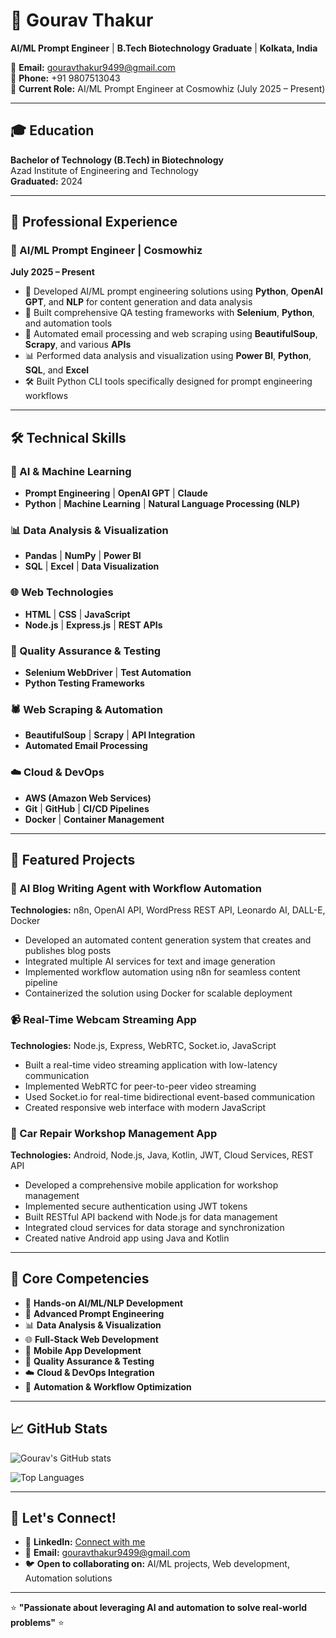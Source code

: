 # 🚀 Gourav Thakur

**AI/ML Prompt Engineer** | **B.Tech Biotechnology Graduate** | **Kolkata, India**

📧 **Email:** gouravthakur9499@gmail.com  
📱 **Phone:** +91 9807513043  
🏢 **Current Role:** AI/ML Prompt Engineer at Cosmowhiz (July 2025 – Present)

---

## 🎓 Education

**Bachelor of Technology (B.Tech) in Biotechnology**  
Azad Institute of Engineering and Technology  
**Graduated:** 2024

---

## 💼 Professional Experience

### 🤖 AI/ML Prompt Engineer | Cosmowhiz
**July 2025 – Present**

- 🧠 Developed AI/ML prompt engineering solutions using **Python**, **OpenAI GPT**, and **NLP** for content generation and data analysis
- 🧪 Built comprehensive QA testing frameworks with **Selenium**, **Python**, and automation tools
- 📧 Automated email processing and web scraping using **BeautifulSoup**, **Scrapy**, and various **APIs**
- 📊 Performed data analysis and visualization using **Power BI**, **Python**, **SQL**, and **Excel**
- 🛠️ Built Python CLI tools specifically designed for prompt engineering workflows

---

## 🛠️ Technical Skills

### 🤖 AI & Machine Learning
- **Prompt Engineering** | **OpenAI GPT** | **Claude**
- **Python** | **Machine Learning** | **Natural Language Processing (NLP)**

### 📊 Data Analysis & Visualization
- **Pandas** | **NumPy** | **Power BI**
- **SQL** | **Excel** | **Data Visualization**

### 🌐 Web Technologies
- **HTML** | **CSS** | **JavaScript**
- **Node.js** | **Express.js** | **REST APIs**

### 🧪 Quality Assurance & Testing
- **Selenium WebDriver** | **Test Automation**
- **Python Testing Frameworks**

### 🕷️ Web Scraping & Automation
- **BeautifulSoup** | **Scrapy** | **API Integration**
- **Automated Email Processing**

### ☁️ Cloud & DevOps
- **AWS (Amazon Web Services)**
- **Git** | **GitHub** | **CI/CD Pipelines**
- **Docker** | **Container Management**

---

## 🚀 Featured Projects

### 🤖 AI Blog Writing Agent with Workflow Automation
**Technologies:** n8n, OpenAI API, WordPress REST API, Leonardo AI, DALL-E, Docker

- Developed an automated content generation system that creates and publishes blog posts
- Integrated multiple AI services for text and image generation
- Implemented workflow automation using n8n for seamless content pipeline
- Containerized the solution using Docker for scalable deployment

### 📹 Real-Time Webcam Streaming App
**Technologies:** Node.js, Express, WebRTC, Socket.io, JavaScript

- Built a real-time video streaming application with low-latency communication
- Implemented WebRTC for peer-to-peer video streaming
- Used Socket.io for real-time bidirectional event-based communication
- Created responsive web interface with modern JavaScript

### 🚗 Car Repair Workshop Management App
**Technologies:** Android, Node.js, Java, Kotlin, JWT, Cloud Services, REST API

- Developed a comprehensive mobile application for workshop management
- Implemented secure authentication using JWT tokens
- Built RESTful API backend with Node.js for data management
- Integrated cloud services for data storage and synchronization
- Created native Android app using Java and Kotlin

---

## 🎯 Core Competencies

- 🧠 **Hands-on AI/ML/NLP Development**
- 🤖 **Advanced Prompt Engineering**
- 📊 **Data Analysis & Visualization**
- 🌐 **Full-Stack Web Development**
- 📱 **Mobile App Development**
- 🧪 **Quality Assurance & Testing**
- ☁️ **Cloud & DevOps Integration**
- 🔄 **Automation & Workflow Optimization**

---

## 📈 GitHub Stats

![Gourav's GitHub stats](https://github-readme-stats.vercel.app/api?username=Thakur-sahab99&show_icons=true&theme=radical)

![Top Languages](https://github-readme-stats.vercel.app/api/top-langs/?username=Thakur-sahab99&layout=compact&theme=radical)

---

## 🤝 Let's Connect!

- 💼 **LinkedIn:** [Connect with me](https://linkedin.com/in/gourav-thakur)
- 📧 **Email:** gouravthakur9499@gmail.com
- 🐦 **Open to collaborating on:** AI/ML projects, Web development, Automation solutions

---

⭐ **"Passionate about leveraging AI and automation to solve real-world problems"** ⭐
